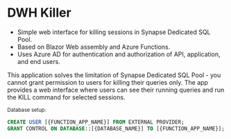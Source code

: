 # DWH Killer

- Simple web interface for killing sessions in Synapse Dedicated SQL Pool.
- Based on Blazor Web assembly and Azure Functions.
- Uses Azure AD for authentication and authorization of API, application, and end users.

This application solves the limitation of Synapse Dedicated SQL Pool - you cannot grant permission to users for killing their queries only. The app provides a web interface where users can see their running queries and run the KILL command for selected sessions.

<sub>Database setup:</sub>
```sql
CREATE USER [{FUNCTION_APP_NAME}] FROM EXTERNAL PROVIDER;
GRANT CONTROL ON DATABASE::[{DATABASE_NAME}] TO [{FUNCTION_APP_NAME}];
```
